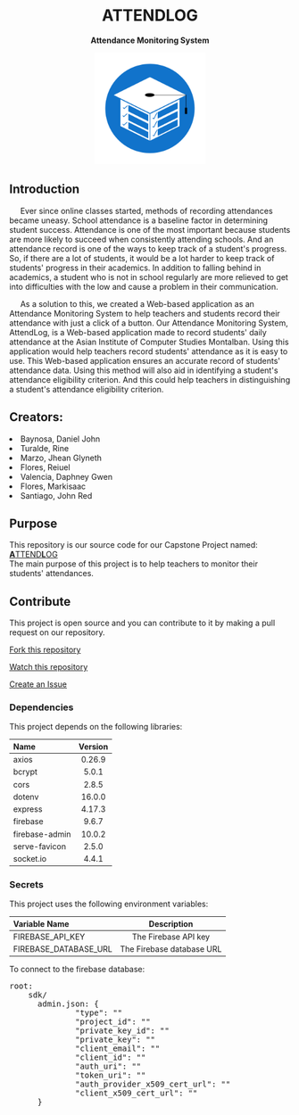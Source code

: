 <h1 align="center">ATTENDLOG</h1>
<p align="center"><b>Attendance Monitoring System</b></p>

<p align="center">
  <img src="./paths/static/assets/images/Logo%20as%20Icon.png" height="200px">
</p>

<h2>Introduction</h2>
<p>&nbsp;&nbsp;&nbsp;&nbsp;&nbsp;Ever since online classes started, methods of recording attendances became uneasy. School attendance is a baseline factor in determining student success. Attendance is one of the most important because students are more likely to succeed when consistently attending schools. And an attendance record is one of the ways to keep track of a student's progress. So, if there are a lot of students, it would be a lot harder to keep track of students' progress in their academics. In addition to falling behind in academics, a student who is not in school regularly are more relieved to get into difficulties with the low and cause a problem in their communication.</p>
<p>&nbsp;&nbsp;&nbsp;&nbsp;&nbsp;As a solution to this, we created a Web-based application as an Attendance Monitoring System to help teachers and students record their attendance with just a click of a button. Our Attendance Monitoring System, AttendLog, is a Web-based application made to record students' daily attendance at the Asian Institute of Computer Studies Montalban. Using this application would help teachers record students' attendance as it is easy to use. This Web-based application ensures an accurate record of students' attendance data. Using this method will also aid in identifying a student's attendance eligibility criterion. And this could help teachers in distinguishing a student's attendance eligibility criterion.</p>

<h2>Creators:</h2>
<li>Baynosa, Daniel John</li>
<li>Turalde, Rine</li>
<li>Marzo, Jhean Glyneth</li>
<li>Flores, Reiuel</li>
<li>Valencia, Daphney Gwen</li>
<li>Flores, Markisaac</li>
<li>Santiago, John Red</li>

<h2>Purpose</h2>
<p>
  This repository is our source code for our Capstone Project named:
  <a href="https://www.attendlog.ga/"><b>A</b>TTEND<b>L</b>OG</a>
  <br>
  The main purpose of this project is to help teachers to monitor their students' attendances.
</p>

<h2>Contribute</h2>
<p>
  This project is open source and you can contribute to it by making a pull request on our repository. 
</p>

[Fork this repository](https://github.com/Danspotnytool/AttendLog/fork)


[Watch this repository](https://github.com/user/repository/subscription)

[Create an Issue](https://github.com/user/repository/issues/new)

<h3>Dependencies</h3>
<p>
  This project depends on the following libraries:
</p>

<table align="center">
    <thead>
        <tr>
            <th align="left">Name</th>
            <th align="center">Version</th>
        </tr>
    </thead>
    <tbody>
        <tr>
            <td align="left">axios</td>
            <td align="center">0.26.9</td>
        </tr>
        <tr>
            <td align="left">bcrypt</td>
            <td align="center">5.0.1</td>
        </tr>
        <tr>
            <td align="left">cors</td>
            <td align="center">2.8.5</td>
        </tr>
        <tr>
            <td align="left">dotenv</td>
            <td align="center">16.0.0</td>
        </tr>
        <tr>
            <td align="left">express</td>
            <td align="center">4.17.3</td>
        </tr>
        <tr>
            <td align="left">firebase</td>
            <td align="center">9.6.7</td>
        </tr>
        <tr>
            <td align="left">firebase-admin</td>
            <td align="center">10.0.2</td>
        </tr>
        <tr>
            <td align="left">serve-favicon</td>
            <td align="center">2.5.0</td>
        </tr>
        <tr>
            <td align="left">socket.io</td>
            <td align="center">4.4.1</td>
        </tr>
    </tbody>
</table>

<h3>Secrets</h3>
<p>
  This project uses the following environment variables:
</p>

<table align="center">
    <thead>
        <tr>
            <th align="left">Variable Name</th>
            <th align="center">Description</th>
        </tr>
    </thead>
    <tbody>
        <tr>
            <td align="left">FIREBASE_API_KEY</td>
            <td align="center">The Firebase API key</td>
        </tr>
        <tr>
            <td align="left">FIREBASE_DATABASE_URL</td>
            <td align="center">The Firebase database URL</td>
        </tr>
    </tbody>
</table>

<p>To connect to the firebase database:</p>
<pre>
root:
    sdk/
      admin.json: {
              "type": ""
              "project_id": ""
              "private_key_id": ""
              "private_key": ""
              "client_email": ""
              "client_id": ""
              "auth_uri": ""
              "token_uri": ""
              "auth_provider_x509_cert_url": ""
              "client_x509_cert_url": ""
      }
</pre>